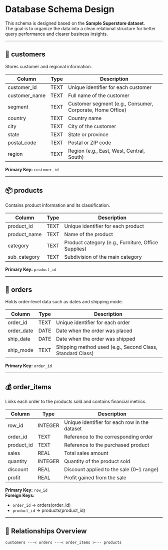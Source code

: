 # Database Schema Design

This schema is designed based on the **Sample Superstore dataset**.  
The goal is to organize the data into a clean relational structure for better query performance and clearer business insights.

---

## 🧱 customers
Stores customer and regional information.

| Column | Type | Description |
|--------|------|-------------|
| customer_id | TEXT | Unique identifier for each customer |
| customer_name | TEXT | Full name of the customer |
| segment | TEXT | Customer segment (e.g., Consumer, Corporate, Home Office) |
| country | TEXT | Country name |
| city | TEXT | City of the customer |
| state | TEXT | State or province |
| postal_code | TEXT | Postal or ZIP code |
| region | TEXT | Region (e.g., East, West, Central, South) |

**Primary Key:** `customer_id`

---

## 📦 products
Contains product information and its classification.

| Column | Type | Description |
|--------|------|-------------|
| product_id | TEXT | Unique identifier for each product |
| product_name | TEXT | Name of the product |
| category | TEXT | Product category (e.g., Furniture, Office Supplies) |
| sub_category | TEXT | Subdivision of the main category |

**Primary Key:** `product_id`

---

## 📄 orders
Holds order-level data such as dates and shipping mode.

| Column | Type | Description |
|--------|------|-------------|
| order_id | TEXT | Unique identifier for each order |
| order_date | DATE | Date when the order was placed |
| ship_date | DATE | Date when the order was shipped |
| ship_mode | TEXT | Shipping method used (e.g., Second Class, Standard Class) |

**Primary Key:** `order_id`

---

## 💰 order_items
Links each order to the products sold and contains financial metrics.

| Column | Type | Description |
|--------|------|-------------|
| row_id | INTEGER | Unique identifier for each row in the dataset |
| order_id | TEXT | Reference to the corresponding order |
| product_id | TEXT | Reference to the purchased product |
| sales | REAL | Total sales amount |
| quantity | INTEGER | Quantity of the product sold |
| discount | REAL | Discount applied to the sale (0–1 range) |
| profit | REAL | Profit gained from the sale |

**Primary Key:** `row_id`  
**Foreign Keys:**  
- `order_id` → orders(order_id)  
- `product_id` → products(product_id)

---

## 🔗 Relationships Overview

```text
customers ---< orders ---< order_items >--- products